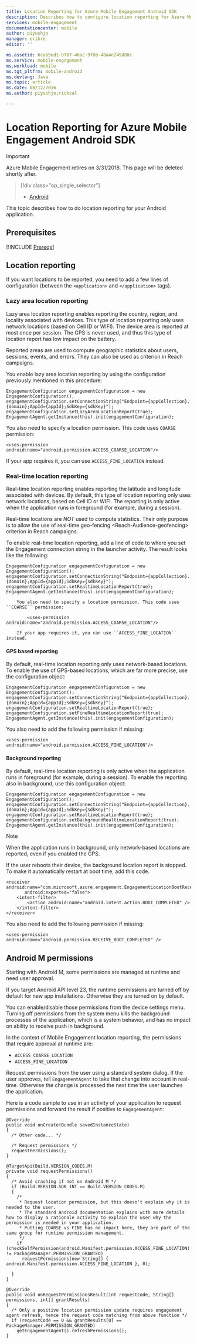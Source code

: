```yaml
---
title: Location Reporting for Azure Mobile Engagement Android SDK
description: Describes how to configure location reporting for Azure Mobile Engagement Android SDK
services: mobile-engagement
documentationcenter: mobile
author: piyushjo
manager: erikre
editor: ''

ms.assetid: 6cab5ed1-b767-46ac-9f0b-48a4e249d88c
ms.service: mobile-engagement
ms.workload: mobile
ms.tgt_pltfrm: mobile-android
ms.devlang: Java
ms.topic: article
ms.date: 08/12/2016
ms.author: piyushjo;ricksal

---
```

# Location Reporting for Azure Mobile Engagement Android SDK
> [!IMPORTANT]
> Azure Mobile Engagement retires on 3/31/2018. This page will be deleted shortly after.
> 

> [!div class="op_single_selector"]
> * [Android](mobile-engagement-android-integrate-engagement.md)
> 
> 

This topic describes how to do location reporting for your Android application.

## Prerequisites
[!INCLUDE [Prereqs](../../includes/mobile-engagement-android-prereqs.md)]

## Location reporting
If you want locations to be reported, you need to add a few lines of configuration (between the `<application>` and `</application>` tags).

### Lazy area location reporting
Lazy area location reporting enables reporting the country, region, and locality associated with devices. This type of location reporting only uses network locations (based on Cell ID or WIFI). The device area is reported at most once per session. The GPS is never used, and thus this type of location report has low impact on the battery.

Reported areas are used to compute geographic statistics about users, sessions, events, and errors. They can also be used as criterion in Reach campaigns.

You enable lazy area location reporting by using the configuration previously mentioned in this procedure:

    EngagementConfiguration engagementConfiguration = new EngagementConfiguration();
    engagementConfiguration.setConnectionString("Endpoint={appCollection}.{domain};AppId={appId};SdkKey={sdkKey}");
    engagementConfiguration.setLazyAreaLocationReport(true);
    EngagementAgent.getInstance(this).init(engagementConfiguration);

You also need to specify a location permission. This code uses ``COARSE`` permission:

    <uses-permission android:name="android.permission.ACCESS_COARSE_LOCATION"/>

If your app requires it, you can use ``ACCESS_FINE_LOCATION`` instead.

### Real-time location reporting
Real-time location reporting enables reporting the latitude and longitude associated with devices. By default, this type of location reporting only uses network locations, based on Cell ID or WIFI. The reporting is only active when the application runs in foreground (for example, during a session).

Real-time locations are *NOT* used to compute statistics. Their only purpose is to allow the use of real-time
geo-fencing \<Reach-Audience-geofencing\> criterion in Reach campaigns.

To enable real-time location reporting, add a line of code to where you set the Engagement connection string in the launcher activity. The result looks like the following:

    EngagementConfiguration engagementConfiguration = new EngagementConfiguration();
    engagementConfiguration.setConnectionString("Endpoint={appCollection}.{domain};AppId={appId};SdkKey={sdkKey}");
    engagementConfiguration.setRealtimeLocationReport(true);
    EngagementAgent.getInstance(this).init(engagementConfiguration);

        You also need to specify a location permission. This code uses ``COARSE`` permission:

            <uses-permission android:name="android.permission.ACCESS_COARSE_LOCATION"/>

        If your app requires it, you can use ``ACCESS_FINE_LOCATION`` instead.

#### GPS based reporting
By default, real-time location reporting only uses network-based locations. To enable the use of GPS-based locations, which are far more precise, use the configuration object:

    EngagementConfiguration engagementConfiguration = new EngagementConfiguration();
    engagementConfiguration.setConnectionString("Endpoint={appCollection}.{domain};AppId={appId};SdkKey={sdkKey}");
    engagementConfiguration.setRealtimeLocationReport(true);
    engagementConfiguration.setFineRealtimeLocationReport(true);
    EngagementAgent.getInstance(this).init(engagementConfiguration);

You also need to add the following permission if missing:

    <uses-permission android:name="android.permission.ACCESS_FINE_LOCATION"/>

#### Background reporting
By default, real-time location reporting is only active when the application runs in foreground (for example, during a session). To enable the reporting also in background, use this configuration object:

    EngagementConfiguration engagementConfiguration = new EngagementConfiguration();
    engagementConfiguration.setConnectionString("Endpoint={appCollection}.{domain};AppId={appId};SdkKey={sdkKey}");
    engagementConfiguration.setRealtimeLocationReport(true);
    engagementConfiguration.setBackgroundRealtimeLocationReport(true);
    EngagementAgent.getInstance(this).init(engagementConfiguration);

> [!NOTE]
> When the application runs in background, only network-based locations are reported, even if you enabled the GPS.
> 
> 

If the user reboots their device, the background location report is stopped. To make it automatically restart at boot time, add this code.

    <receiver android:name="com.microsoft.azure.engagement.EngagementLocationBootReceiver"
           android:exported="false">
        <intent-filter>
            <action android:name="android.intent.action.BOOT_COMPLETED" />
        </intent-filter>
    </receiver>

You also need to add the following permission if missing:

    <uses-permission android:name="android.permission.RECEIVE_BOOT_COMPLETED" />

## Android M permissions
Starting with Android M, some permissions are managed at runtime and need user approval.

If you target Android API level 23, the runtime permissions are turned off by default for new app installations. Otherwise they are turned on by default.

You can enable/disable those permissions from the device settings menu. Turning off permissions from the system menu kills the background processes of the application, which is a system behavior, and has no impact on ability to receive push in background.

In the context of Mobile Engagement location reporting, the permissions that require approval at runtime are:

* `ACCESS_COARSE_LOCATION`
* `ACCESS_FINE_LOCATION`

Request permissions from the user using a standard system dialog. If the user approves, tell ``EngagementAgent`` to take that change into account in real-time. Otherwise the change is processed the next time the user launches the application.

Here is a code sample to use in an activity of your application to request permissions and forward the result if positive to ``EngagementAgent``:

    @Override
    public void onCreate(Bundle savedInstanceState)
    {
      /* Other code... */

      /* Request permissions */
      requestPermissions();
    }

    @TargetApi(Build.VERSION_CODES.M)
    private void requestPermissions()
    {
      /* Avoid crashing if not on Android M */
      if (Build.VERSION.SDK_INT >= Build.VERSION_CODES.M)
      {
        /*
         * Request location permission, but this doesn't explain why it is needed to the user.
         * The standard Android documentation explains with more details how to display a rationale activity to explain the user why the permission is needed in your application.
         * Putting COARSE vs FINE has no impact here, they are part of the same group for runtime permission management.
         */
        if (checkSelfPermission(android.Manifest.permission.ACCESS_FINE_LOCATION) != PackageManager.PERMISSION_GRANTED)
          requestPermissions(new String[] { android.Manifest.permission.ACCESS_FINE_LOCATION }, 0);

      }
    }

    @Override
    public void onRequestPermissionsResult(int requestCode, String[] permissions, int[] grantResults)
    {
      /* Only a positive location permission update requires engagement agent refresh, hence the request code matching from above function */
      if (requestCode == 0 && grantResults[0] == PackageManager.PERMISSION_GRANTED)
        getEngagementAgent().refreshPermissions();
    }
